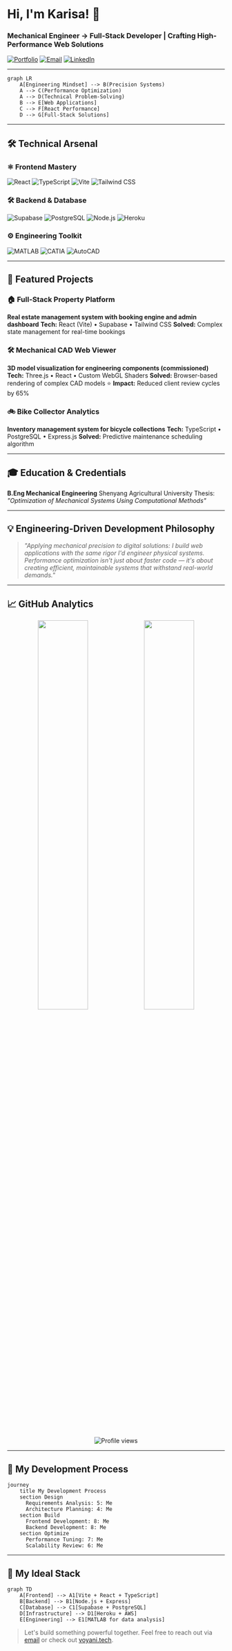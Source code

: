 # Hi, I'm Karisa! 👋

### Mechanical Engineer → Full-Stack Developer | Crafting High-Performance Web Solutions

[![Portfolio](https://img.shields.io/badge/Portfolio-4285F4?style=for-the-badge\&logo=google-chrome\&logoColor=white)](https://voyani.tech)
[![Email](https://img.shields.io/badge/Email-EA4335?style=for-the-badge\&logo=gmail\&logoColor=white)](mailto:karisa@thebikecollector.tech)
[![LinkedIn](https://img.shields.io/badge/LinkedIn-0A66C2?style=for-the-badge\&logo=linkedin\&logoColor=white)](https://linkedin.com/in/yourprofile)

---

```mermaid
graph LR
    A[Engineering Mindset] --> B(Precision Systems)
    A --> C(Performance Optimization)
    A --> D(Technical Problem-Solving)
    B --> E[Web Applications]
    C --> F[React Performance]
    D --> G[Full-Stack Solutions]
```

---

## 🛠️ Technical Arsenal

### ⚛️ Frontend Mastery

![React](https://img.shields.io/badge/React-20232A?style=flat\&logo=react\&logoColor=61DAFB)
![TypeScript](https://img.shields.io/badge/TypeScript-3178C6?style=flat\&logo=typescript\&logoColor=white)
![Vite](https://img.shields.io/badge/Vite-646CFF?style=flat\&logo=vite\&logoColor=white)
![Tailwind CSS](https://img.shields.io/badge/Tailwind_CSS-38B2AC?style=flat\&logo=tailwind-css\&logoColor=white)

### 🛠️ Backend & Database

![Supabase](https://img.shields.io/badge/Supabase-3ECF8E?style=flat\&logo=supabase\&logoColor=white)
![PostgreSQL](https://img.shields.io/badge/PostgreSQL-4169E1?style=flat\&logo=postgresql\&logoColor=white)
![Node.js](https://img.shields.io/badge/Node.js-339933?style=flat\&logo=nodedotjs\&logoColor=white)
![Heroku](https://img.shields.io/badge/Heroku-430098?style=flat\&logo=heroku\&logoColor=white)

### ⚙️ Engineering Toolkit

![MATLAB](https://img.shields.io/badge/MATLAB-0076A8?style=flat\&logo=mathworks\&logoColor=white)
![CATIA](https://img.shields.io/badge/CATIA-005386?style=flat\&logo=ds-airbus\&logoColor=white)
![AutoCAD](https://img.shields.io/badge/AutoCAD-0696D7?style=flat\&logo=autodesk\&logoColor=white)

---

## 🚀 Featured Projects

### 🏠 Full-Stack Property Platform

**Real estate management system with booking engine and admin dashboard**
**Tech:** React (Vite) • Supabase • Tailwind CSS
**Solved:** Complex state management for real-time bookings

### 🛠️ Mechanical CAD Web Viewer

**3D model visualization for engineering components (commissioned)**
**Tech:** Three.js • React • Custom WebGL Shaders
**Solved:** Browser-based rendering of complex CAD models
⭐ **Impact:** Reduced client review cycles by 65%

### 🚲 Bike Collector Analytics

**Inventory management system for bicycle collections**
**Tech:** TypeScript • PostgreSQL • Express.js
**Solved:** Predictive maintenance scheduling algorithm

---

## 🎓 Education & Credentials

**B.Eng Mechanical Engineering**
Shenyang Agricultural University
Thesis: *"Optimization of Mechanical Systems Using Computational Methods"*


---

## 💡 Engineering-Driven Development Philosophy

> *"Applying mechanical precision to digital solutions: I build web applications with the same rigor I'd engineer physical systems. Performance optimization isn't just about faster code — it's about creating efficient, maintainable systems that withstand real-world demands."*

---

## 📈 GitHub Analytics

<p align="center">
  <img src="https://github-readme-stats.vercel.app/api?username=yourusername&show_icons=true&theme=tokyonight&hide_border=true" width="48%"/>
  <img src="https://github-readme-stats.vercel.app/api/top-langs/?username=yourusername&layout=compact&theme=tokyonight&hide_border=true" width="48%"/>
</p>
<p align="center">
  <img src="https://komarev.com/ghpvc/?username=yourusername&label=Profile%20Views&color=blueviolet&style=flat" alt="Profile views" />
</p>

---

## 🧠 My Development Process

```mermaid
journey
    title My Development Process
    section Design
      Requirements Analysis: 5: Me
      Architecture Planning: 4: Me
    section Build
      Frontend Development: 8: Me
      Backend Development: 8: Me
    section Optimize
      Performance Tuning: 7: Me
      Scalability Review: 6: Me
```

---

## 🔧 My Ideal Stack

```mermaid
graph TD
    A[Frontend] --> A1[Vite + React + TypeScript]
    B[Backend] --> B1[Node.js + Express]
    C[Database] --> C1[Supabase + PostgreSQL]
    D[Infrastructure] --> D1[Heroku + AWS]
    E[Engineering] --> E1[MATLAB for data analysis]
```


> Let's build something powerful together. Feel free to reach out via [email](mailto:karisa@thebikecollector.tech) or check out [voyani.tech](https://voyani.tech).
